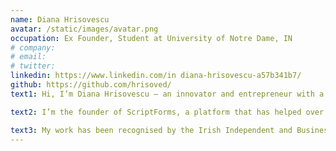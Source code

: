 ```yaml
---
name: Diana Hrisovescu
avatar: /static/images/avatar.png
occupation: Ex Founder, Student at University of Notre Dame, IN
# company:
# email:
# twitter:
linkedin: https://www.linkedin.com/in diana-hrisovescu-a57b341b7/
github: https://github.com/hrisoved/
text1: Hi, I’m Diana Hrisovescu — an innovator and entrepreneur with a background in Computer Science and Business, passionate about creating accessible, user-first digital experiences.

text2: I’m the founder of ScriptForms, a platform that has helped over 15,000 migrants in Ireland access public services more easily. I’ve led product design and development from the ground up and recently completed a Product Management internship at Microsoft, where I helped shape and communicate the value proposition of an internal engineering tool by improving how its potential impact was visualised and understood across teams.

text3: My work has been recognised by the Irish Independent and Business Post as part of their 30 Under 30 lists for young innovators and entrepreneurs. I’m currently pursuing a Master’s in Engineering, Science, and Technology Entrepreneurship Excellence (ESTEEM) at the University of Notre Dame as a Naughton Fellow, continuing my journey at the intersection of technology, impact, and design.
---
```

